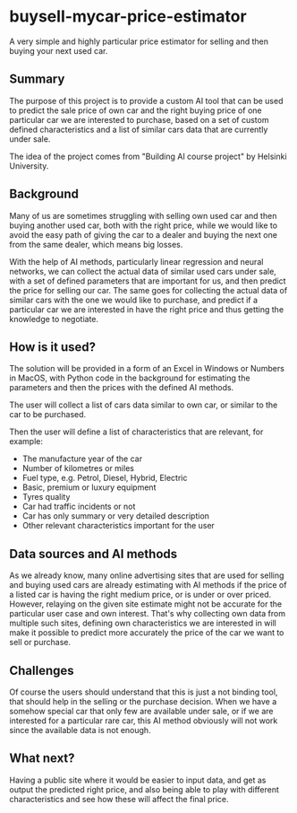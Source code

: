 <!-- This is the markdown template for the final project of the Building AI course, 
created by Reaktor Innovations and University of Helsinki. 
Copy the template, paste it to your GitHub README and edit! -->

# buysell-mycar-price-estimator
A very simple and highly particular price estimator for selling and then buying your next used car.

## Summary

The purpose of this project is to provide a custom AI tool that can be used to predict the sale price of own car and the right buying price of one particular car we are interested to purchase, based on a set of custom defined characteristics and a list of similar cars data that are currently under sale.

The idea of the project comes from "Building AI course project" by Helsinki University.

## Background

Many of us are sometimes struggling with selling own used car and then buying another used car, both with the right price, while we would like to avoid the easy path of giving the car to a dealer and buying the next one from the same dealer, which means big losses.

With the help of AI methods, particularly linear regression and neural networks, we can collect the actual data of similar used cars under sale, with a set of defined parameters that are important for us, and then predict the price for selling our car. The same goes for collecting the actual data of similar cars with the one we would like to purchase, and predict if a particular car we are interested in have the right price and thus getting the knowledge to negotiate.

## How is it used?

The solution will be provided in a form of an Excel in Windows or Numbers in MacOS, with Python code in the background for estimating the parameters and then the prices with the defined AI methods.

The user will collect a list of cars data similar to own car, or similar to the car to be purchased.

Then the user will define a list of characteristics that are relevant, for example:

- The manufacture year of the car
- Number of kilometres or miles
- Fuel type, e.g. Petrol, Diesel, Hybrid, Electric
- Basic, premium or luxury equipment
- Tyres quality
- Car had traffic incidents or not
- Car has only summary or very detailed description
- Other relevant characteristics important for the user

## Data sources and AI methods

As we already know, many online advertising sites that are used for selling and buying used cars are already estimating with AI methods if the price of a listed car is having the right medium price, or is under or over priced. However, relaying on the given site estimate might not be accurate for the particular user case and own interest. That's why collecting own data from multiple such sites, defining own characteristics we are interested in will make it possible to predict more accurately the price of the car we want to sell or purchase.

## Challenges

Of course the users should understand that this is just a not binding tool, that should help in the selling or the purchase decision. When we have a somehow special car that only few are available under sale, or if we are interested for a particular rare car, this AI method obviously will not work since the available data is not enough. 

## What next?

Having a public site where it would be easier to input data, and get as output the predicted right price, and also being able to play with different characteristics and see how these will affect the final price.
